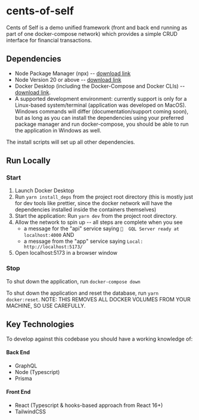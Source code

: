 # cents-of-self

Cents of Self is a demo unified framework (front and back end running as part of one docker-compose network) which provides a simple CRUD interface for financial transactions.

## Dependencies

- Node Package Manager (npx) -- [download link](https://docs.npmjs.com/cli/v8/commands/npx)
- Node Version 20 or above -- [download link](https://nodejs.org/en/download)
- Docker Desktop (including the Docker-Compose and Docker CLIs) -- [download link](https://docs.docker.com/compose/install/#:~:text=The%20easiest%20and%20recommended%20way,CLI%20which%20are%20Compose%20prerequisites).
- A supported development environment: currently support is only for a Linux-based system/terminal (application was developed on MacOS). Windows commands will differ (documentation/support coming soon), but as long as you can install the dependencies using your preferred package manager and run docker-compose, you should be able to run the application in Windows as well.

The install scripts will set up all other dependencies.

## Run Locally

### Start

1. Launch Docker Desktop
2. Run `yarn install_deps` from the project root directory (this is mostly just for dev tools like prettier, since the docker network will have the dependencies installed inside the containers themselves)
3. Start the application: Run `yarn dev` from the project root directory.
4. Allow the network to spin up -- all steps are complete when you see
    - a message for the "api" service saying `🚀  GQL Server ready at localhost:4000`
    AND 
    - a message from the "app" service saying `Local:   http://localhost:5173/`
4. Open localhost:5173 in a browser window

### Stop

To shut down the application, run `docker-compose down`

To shut down the application and reset the database, run `yarn docker:reset`. NOTE: THIS REMOVES ALL DOCKER VOLUMES FROM YOUR MACHINE, SO USE CAREFULLY.

## Key Technologies

To develop against this codebase you should have a working knowledge of:

#### Back End

- GraphQL
- Node (Typescript)
- Prisma

#### Front End

- React (Typescript & hooks-based approach from React 16+)
- TailwindCSS
